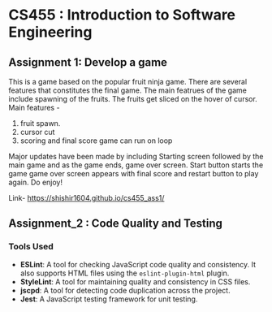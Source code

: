 # CS455 : Introduction to Software Engineering

## Assignment 1: Develop a game

This is a game based on the popular fruit ninja game. There are several features that constitutes the final game. The main featrues of the game include spawning of the fruits. The fruits get sliced on the hover of cursor. 
Main features -
1) fruit spawn.
2) cursor cut
3) scoring and final score
game can run on loop 

Major updates have been made by including Starting screen followed by the main game and as the game ends, game over screen.
Start button starts the game 
game over screen appears with final score and restart button to play again.
Do enjoy!

Link- https://shishir1604.github.io/cs455_ass1/

## Assignment_2 : Code Quality and Testing

### Tools Used

- **ESLint**: A tool for checking JavaScript code quality and consistency. It also supports HTML files using the `eslint-plugin-html` plugin.
- **StyleLint**: A tool for maintaining quality and consistency in CSS files.
- **jscpd**: A tool for detecting code duplication across the project.
- **Jest**: A JavaScript testing framework for unit testing.

